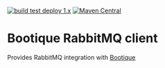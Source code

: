 <!--
  Licensed to ObjectStyle LLC under one
  or more contributor license agreements.  See the NOTICE file
  distributed with this work for additional information
  regarding copyright ownership.  The ObjectStyle LLC licenses
  this file to you under the Apache License, Version 2.0 (the
  "License"); you may not use this file except in compliance
  with the License.  You may obtain a copy of the License at

    http://www.apache.org/licenses/LICENSE-2.0

  Unless required by applicable law or agreed to in writing,
  software distributed under the License is distributed on an
  "AS IS" BASIS, WITHOUT WARRANTIES OR CONDITIONS OF ANY
  KIND, either express or implied.  See the License for the
  specific language governing permissions and limitations
  under the License.
  -->

[![build test deploy 1.x](https://github.com/bootique/bootique-rabbitmq-client/actions/workflows/maven-1x.yml/badge.svg)](https://github.com/bootique/bootique-rabbitmq-client/actions/workflows/maven-1x.yml)
[![Maven Central](https://img.shields.io/maven-central/v/io.bootique.rabbitmq.client/bootique-rabbitmq-client.svg?colorB=brightgreen)](https://search.maven.org/artifact/io.bootique.rabbitmq.client/bootique-rabbitmq-client/)


# Bootique RabbitMQ client
Provides RabbitMQ integration with [Bootique](http://bootique.io)
